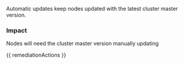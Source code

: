 
Automatic updates keep nodes updated with the latest cluster master version.

### Impact
Nodes will need the cluster master version manually updating

<!-- DO NOT CHANGE -->
{{ remediationActions }}


